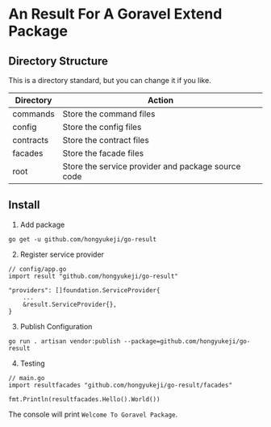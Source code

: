 # An Result For A Goravel Extend Package

## Directory Structure

This is a directory standard, but you can change it if you like.

| Directory        | Action           |
| -----------      | --------------   |
| commands         | Store the command files   |
| config           | Store the config files   |
| contracts        | Store the contract files   |
| facades          | Store the facade files   |
| root             | Store the service provider and package source code   |

## Install

1. Add package

```
go get -u github.com/hongyukeji/go-result
```

2. Register service provider

```
// config/app.go
import result "github.com/hongyukeji/go-result"

"providers": []foundation.ServiceProvider{
    ...
    &result.ServiceProvider{},
}
```

3. Publish Configuration

```
go run . artisan vendor:publish --package=github.com/hongyukeji/go-result
```

4. Testing

```
// main.go
import resultfacades "github.com/hongyukeji/go-result/facades"

fmt.Println(resultfacades.Hello().World())
```

The console will print `Welcome To Goravel Package`.